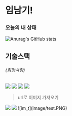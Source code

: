 # 임남기!
### 오늘의 내 상태
![Anurag's GitHub stats](https://github-readme-stats.vercel.app/api?username=anuraghazra&show_icons=true&theme=radical)

## 기술스택
###### (희망사항)
<img src="https://img.shields.io/badge/react-20232a.svg?style=for-the-badge&logo=react&logoColor=61DAFB" />
<img src="https://img.shields.io/badge/Android-3DDC84?style=flat-square&logo=Android&logoColor=white"/>
<img src="https://img.shields.io/badge/<LABEL>-<MESSAGE>-<COLOR>">

<img src="https://img.shields.io/badge/Python-3776AB?style=for-the-badge&logo=Python&logoColor=white">

> url로 이미지 가져오기
  <img src="https://i.namu.wiki/i/PKIzqww05fdf-pGShgym809fLMn3ZT_66uGU93nEOquxTjSOOcvy-ghcv9jTGtccGVJgbcmYOxrqxSHRTj0olQ.webp" />
  <img src="https://i.pinimg.com/474x/4e/59/03/4e5903d92235b4d5ca39a74051426401.jpg" />
  ![im_t](image/test.PNG)

